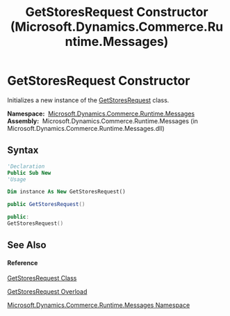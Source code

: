 ﻿---
title: GetStoresRequest Constructor  (Microsoft.Dynamics.Commerce.Runtime.Messages)
TOCTitle: GetStoresRequest Constructor
ms:assetid: M:Microsoft.Dynamics.Commerce.Runtime.Messages.GetStoresRequest.#ctor
ms:mtpsurl: https://technet.microsoft.com/en-us/library/microsoft.dynamics.commerce.runtime.messages.getstoresrequest.getstoresrequest(v=AX.60)
ms:contentKeyID: 62211299
ms.date: 05/18/2015
mtps_version: v=AX.60
dev_langs:
- vb
- csharp
- c++
---

# GetStoresRequest Constructor

Initializes a new instance of the [GetStoresRequest](getstoresrequest-class-microsoft-dynamics-commerce-runtime-messages.md) class.

**Namespace:**  [Microsoft.Dynamics.Commerce.Runtime.Messages](microsoft-dynamics-commerce-runtime-messages-namespace.md)  
**Assembly:**  Microsoft.Dynamics.Commerce.Runtime.Messages (in Microsoft.Dynamics.Commerce.Runtime.Messages.dll)

## Syntax

``` vb
'Declaration
Public Sub New
'Usage

Dim instance As New GetStoresRequest()
```

``` csharp
public GetStoresRequest()
```

``` c++
public:
GetStoresRequest()
```

## See Also

#### Reference

[GetStoresRequest Class](getstoresrequest-class-microsoft-dynamics-commerce-runtime-messages.md)

[GetStoresRequest Overload](getstoresrequest-constructor-microsoft-dynamics-commerce-runtime-messages.md)

[Microsoft.Dynamics.Commerce.Runtime.Messages Namespace](microsoft-dynamics-commerce-runtime-messages-namespace.md)

